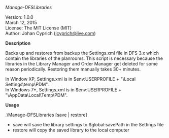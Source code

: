 *Manage-DFSLibraries*

Version: 1.0.0<br />
March 12, 2015<br />
License: The MIT License (MIT)<br />
Author: Johan Cyprich (jcyprich@live.com)<br />

**Description**

Backs up and restores from backup the Settings.xml file in DFS 3.x which contain the libraries of the planrooms.
This script is necessary because the libraries in the Library Manager and Order Manager get deleted for some 
reason periodically. Restoring them manually takes 30+ minutes.

In Window XP, Settings.xml is in $env:USERPROFILE + "\Local Settings\temp\PDM\".<br />
In Windows 7+, Settings.xml is in $env:USERPROFILE + "\AppData\Local\Temp\PDM\".

**Usage**

.\Manage-DFSLibraries [save | restore]

- save will save the library settings to $global:savePath in the Settings file
- restore will copy the saved library to the local computer